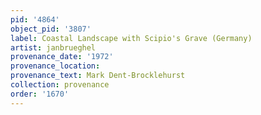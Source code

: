 ```yaml
---
pid: '4864'
object_pid: '3807'
label: Coastal Landscape with Scipio's Grave (Germany)
artist: janbrueghel
provenance_date: '1972'
provenance_location:
provenance_text: Mark Dent-Brocklehurst
collection: provenance
order: '1670'
---
```


